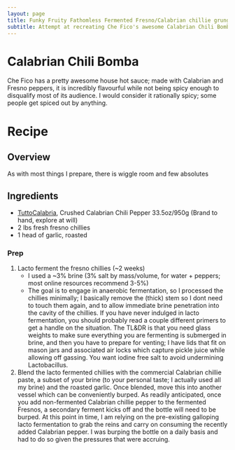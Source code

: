 ```yaml
---
layout: page
title: Funky Fruity Fathomless Fermented Fresno/Calabrian chillie grunge/sauce
subtitle: Attempt at recreating Che Fico's awesome Calabrian Chili Bomba
---
```


# Calabrian Chili Bomba

Che Fico has a pretty awesome house hot sauce; made with Calabrian and Fresno peppers, it is incredibly flavourful while not being spicy enough to disqualify most of its audience. I would consider it rationally spicy; some people get spiced out by anything.

# Recipe

## Overview

As with most things I prepare, there is wiggle room and few absolutes

## Ingredients

* [TuttoCalabria](https://smile.amazon.com/gp/product/B00CBMJ7CW/ref=ppx_yo_dt_b_search_asin_title?ie=UTF8&psc=1), Crushed Calabrian Chili Pepper 33.5oz/950g (Brand to hand, explore at will)
* 2 lbs fresh fresno chillies
* 1 head of garlic, roasted

### Prep

1. Lacto ferment the fresno chillies (~2 weeks)
    * I used a ~3% brine (3% salt by mass/volume, for water + peppers; most online resources recommend 3-5%)
    * The goal is to engage in anaerobic fermentation, so I processed the chillies minimally; I basically remove the (thick) stem so I dont need to touch them again, and to allow immediate brine penetration into the cavity of the chillies. If you have never indulged in lacto fermentation, you should probably read a couple different primers to get a handle on the situation. The TL&DR is that you need glass weights to make sure everything you are fermenting is submerged in brine, and then you have to prepare for venting; I have lids that fit on mason jars and associated air locks which capture pickle juice while allowing off gassing. You want iodine free salt to avoid undermining Lactobacillus.
2. Blend the lacto fermented chillies with the commercial Calabrian chillie paste, a subset of your brine (to your personal taste; I actually used all my brine) and the roasted garlic. Once blended, move this into another vessel which can be conveniently burped. As readily anticipated, once you add non-fermented Calabrian chillie pepper to the fermented Fresnos, a secondary ferment kicks off and the bottle will need to be burped. At this point in time, I am relying on the pre-existing galloping lacto fermentation to grab the reins and carry on consuming the recently added Calabrian pepper. I was burping the bottle on a daily basis and had to do so given the pressures that were accruing.
